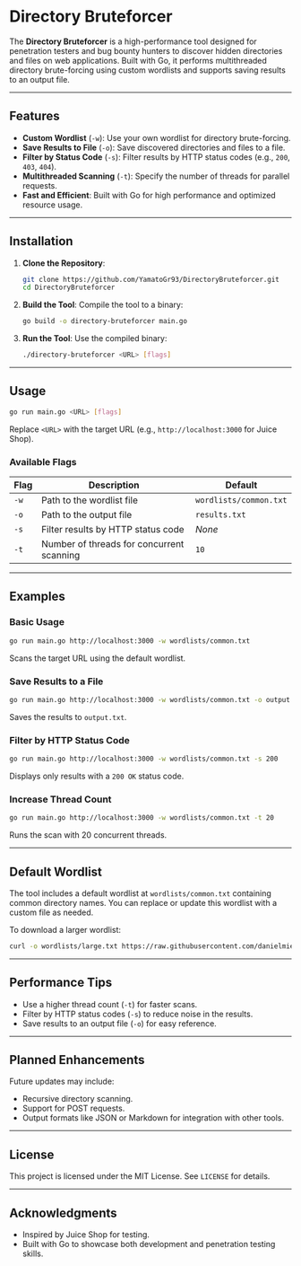 
# **Directory Bruteforcer**

The **Directory Bruteforcer** is a high-performance tool designed for penetration testers and bug bounty hunters to discover hidden directories and files on web applications. Built with Go, it performs multithreaded directory brute-forcing using custom wordlists and supports saving results to an output file.

---

## **Features**
- **Custom Wordlist** (`-w`): Use your own wordlist for directory brute-forcing.
- **Save Results to File** (`-o`): Save discovered directories and files to a file.
- **Filter by Status Code** (`-s`): Filter results by HTTP status codes (e.g., `200`, `403`, `404`).
- **Multithreaded Scanning** (`-t`): Specify the number of threads for parallel requests.
- **Fast and Efficient**: Built with Go for high performance and optimized resource usage.

---

## **Installation**
1. **Clone the Repository**:
   ```bash
   git clone https://github.com/YamatoGr93/DirectoryBruteforcer.git
   cd DirectoryBruteforcer
   ```

2. **Build the Tool**:
   Compile the tool to a binary:
   ```bash
   go build -o directory-bruteforcer main.go
   ```

3. **Run the Tool**:
   Use the compiled binary:
   ```bash
   ./directory-bruteforcer <URL> [flags]
   ```

---

## **Usage**
```bash
go run main.go <URL> [flags]
```
Replace `<URL>` with the target URL (e.g., `http://localhost:3000` for Juice Shop).

### **Available Flags**
| Flag             | Description                                         | Default               |
|-------------------|-----------------------------------------------------|-----------------------|
| `-w`             | Path to the wordlist file                           | `wordlists/common.txt`|
| `-o`             | Path to the output file                             | `results.txt`         |
| `-s`             | Filter results by HTTP status code                  | *None*                |
| `-t`             | Number of threads for concurrent scanning           | `10`                  |

---

## **Examples**
### **Basic Usage**
```bash
go run main.go http://localhost:3000 -w wordlists/common.txt
```
Scans the target URL using the default wordlist.

### **Save Results to a File**
```bash
go run main.go http://localhost:3000 -w wordlists/common.txt -o output.txt
```
Saves the results to `output.txt`.

### **Filter by HTTP Status Code**
```bash
go run main.go http://localhost:3000 -w wordlists/common.txt -s 200
```
Displays only results with a `200 OK` status code.

### **Increase Thread Count**
```bash
go run main.go http://localhost:3000 -w wordlists/common.txt -t 20
```
Runs the scan with 20 concurrent threads.

---

## **Default Wordlist**
The tool includes a default wordlist at `wordlists/common.txt` containing common directory names. You can replace or update this wordlist with a custom file as needed.

To download a larger wordlist:
```bash
curl -o wordlists/large.txt https://raw.githubusercontent.com/danielmiessler/SecLists/master/Discovery/Web-Content/common.txt
```

---

## **Performance Tips**
- Use a higher thread count (`-t`) for faster scans.
- Filter by HTTP status codes (`-s`) to reduce noise in the results.
- Save results to an output file (`-o`) for easy reference.

---

## **Planned Enhancements**
Future updates may include:
- Recursive directory scanning.
- Support for POST requests.
- Output formats like JSON or Markdown for integration with other tools.

---

## **License**
This project is licensed under the MIT License. See `LICENSE` for details.

---

## **Acknowledgments**
- Inspired by Juice Shop for testing.
- Built with Go to showcase both development and penetration testing skills.
